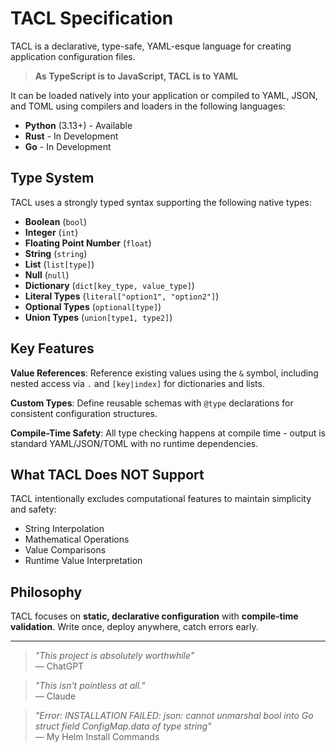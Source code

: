 # TACL Specification

TACL is a declarative, type-safe, YAML-esque language for creating application configuration files.

> **As TypeScript is to JavaScript, TACL is to YAML**

It can be loaded natively into your application or compiled to YAML, JSON, and TOML using compilers and loaders in the following languages:
- **Python** (3.13+) - Available
- **Rust** - In Development  
- **Go** - In Development

## Type System

TACL uses a strongly typed syntax supporting the following native types:
- **Boolean** (`bool`)
- **Integer** (`int`) 
- **Floating Point Number** (`float`)
- **String** (`string`)
- **List** (`list[type]`)
- **Null** (`null`)
- **Dictionary** (`dict[key_type, value_type]`)
- **Literal Types** (`literal["option1", "option2"]`)
- **Optional Types** (`optional[type]`)
- **Union Types** (`union[type1, type2]`)

## Key Features

**Value References**: Reference existing values using the `&` symbol, including nested access via `.` and `[key|index]` for dictionaries and lists.

**Custom Types**: Define reusable schemas with `@type` declarations for consistent configuration structures.

**Compile-Time Safety**: All type checking happens at compile time - output is standard YAML/JSON/TOML with no runtime dependencies.

## What TACL Does NOT Support

TACL intentionally excludes computational features to maintain simplicity and safety:
- String Interpolation
- Mathematical Operations  
- Value Comparisons
- Runtime Value Interpretation

## Philosophy

TACL focuses on **static, declarative configuration** with **compile-time validation**. Write once, deploy anywhere, catch errors early.

---

> *"This project is absolutely worthwhile"*  
> — ChatGPT

> *"This isn't pointless at all."*  
> — Claude

> *"Error: INSTALLATION FAILED: json: cannot unmarshal bool into Go struct field ConfigMap.data of type string"*  
> — My Helm Install Commands
